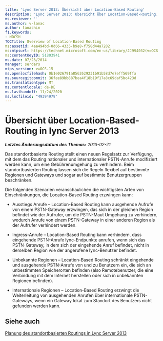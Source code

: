 ```yaml
---
title: 'Lync Server 2013: Übersicht über Location-Based Routing'
description: 'Lync Server 2013: Übersicht über Location-Based-Routing.'
ms.reviewer: ''
ms.author: v-lanac
author: lanachin
f1.keywords:
- NOCSH
TOCTitle: Overview of Location-Based Routing
ms:assetid: 4aa494bd-0d66-4335-b9e8-f758d44a7202
ms:mtpsurl: https://technet.microsoft.com/en-us/library/JJ994032(v=OCS.15)
ms:contentKeyID: 51803941
ms.date: 07/23/2014
manager: serdars
mtps_version: v=OCS.15
ms.openlocfilehash: 0b1e026791a8562629231b91b58d7e7eff569ffa
ms.sourcegitcommit: 36fee89bb887bea4f18b19f17a8c69daf5bc423d
ms.translationtype: MT
ms.contentlocale: de-DE
ms.lasthandoff: 11/24/2020
ms.locfileid: "49394979"
---
```

# <a name="overview-of-location-based-routing-in-lync-server-2013"></a>Übersicht über Location-Based-Routing in lync Server 2013

<div data-xmlns="http://www.w3.org/1999/xhtml">

<div class="topic" data-xmlns="http://www.w3.org/1999/xhtml" data-msxsl="urn:schemas-microsoft-com:xslt" data-cs="https://msdn.microsoft.com/">

<div data-asp="https://msdn2.microsoft.com/asp">



</div>

<div id="mainSection">

<div id="mainBody">

<span> </span>

_**Letztes Änderungsdatum des Themas:** 2013-02-21_

Das standortbasierte Routing stellt einen neuen Regelsatz zur Verfügung, mit dem das Routing nationaler und internationaler PSTN-Anrufe modifiziert werden kann, um eine Gebührenumgehung zu verhindern. Beim standortbasierten Routing lassen sich die Regeln flexibel auf bestimmte Regionen und Gateways und sogar auf bestimmte Benutzergruppen beschränken.

Die folgenden Szenarien veranschaulichen die wichtigsten Arten von Einschränkungen, die Location-Based Routing erzwingen kann:

  - Ausstiegs Anrufe – Location-Based Routing kann ausgehende Aufrufe von einem PSTN-Gateway erzwingen, das sich in der gleichen Region befindet wie der Aufrufer, um die PSTN-Maut Umgehung zu verhindern, wodurch Anrufe von einem PSTN-Gateway in einer anderen Region als der Aufrufer verhindert werden.

  - Ingress-Anrufe – Location-Based Routing kann verhindern, dass eingehende PSTN-Anrufe lync-Endpunkte anrufen, wenn sich das PSTN-Gateway, in dem sich der eingehende Anruf befindet, nicht in derselben Region wie der angerufene lync-Benutzer befindet.

  - Unbekannte Regionen – Location-Based Routing schränkt eingehende und ausgehende PSTN-Anrufe von und zu Benutzern ein, die sich an unbestimmten Speicherorten befinden (also Remotebenutzer, die eine Verbindung mit dem Internet herstellen oder sich in unbekannten Regionen befinden).

  - Internationale Regionen – Location-Based Routing erzwingt die Weiterleitung von ausgehenden Anrufen über internationale PSTN-Gateways, wenn ein Gateway lokal zum Standort des Benutzers nicht gefunden werden kann.

<div>

## <a name="see-also"></a>Siehe auch


[Planung des standortbasierten Routings in Lync Server 2013](lync-server-2013-planning-for-location-based-routing.md)  
  

</div>

</div>

<span> </span>

</div>

</div>

</div>

